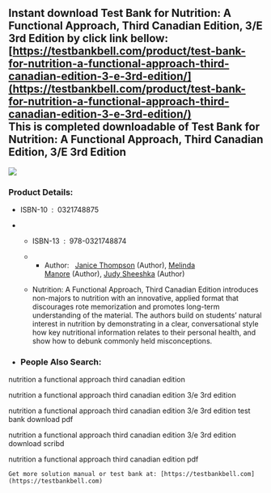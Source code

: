 Instant download **Test Bank for Nutrition: A Functional Approach, Third Canadian Edition, 3/E 3rd Edition** by click link bellow:  
[https://testbankbell.com/product/test-bank-for-nutrition-a-functional-approach-third-canadian-edition-3-e-3rd-edition/](https://testbankbell.com/product/test-bank-for-nutrition-a-functional-approach-third-canadian-edition-3-e-3rd-edition/)  
This is completed downloadable of Test Bank for Nutrition: A Functional Approach, Third Canadian Edition, 3/E 3rd Edition
-------------------------------------------------------------------------------------------------------------------------


![](https://testbankbell.com/wp-content/uploads/2023/05/0321888642.jpg)
### Product Details:


* ISBN-10 ‏ : ‎ 0321748875
* * ISBN-13 ‏ : ‎ 978-0321748874
  * * Author:   [Janice Thompson](https://www.amazon.com/s/ref=dp_byline_sr_book_1?ie=UTF8&field-author=Janice+Thompson&text=Janice+Thompson&sort=relevancerank&search-alias=books) (Author), [Melinda Manore](https://www.amazon.com/s/ref=dp_byline_sr_book_2?ie=UTF8&field-author=Melinda+Manore&text=Melinda+Manore&sort=relevancerank&search-alias=books) (Author), [Judy Sheeshka](https://www.amazon.com/s/ref=dp_byline_sr_book_3?ie=UTF8&field-author=Judy+Sheeshka&text=Judy+Sheeshka&sort=relevancerank&search-alias=books) (Author)
   
  * Nutrition: A Functional Approach, Third Canadian Edition introduces non-majors to nutrition with an innovative, applied format that discourages rote memorization and promotes long-term understanding of the material. The authors build on students’ natural interest in nutrition by demonstrating in a clear, conversational style how key nutritional information relates to their personal health, and show how to debunk commonly held misconceptions.
 
* ### People Also Search:

nutrition a functional approach third canadian edition

nutrition a functional approach third canadian edition 3/e 3rd edition

nutrition a functional approach third canadian edition 3/e 3rd edition test bank download pdf

nutrition a functional approach third canadian edition 3/e 3rd edition download scribd

nutrition a functional approach third canadian edition pdf


    Get more solution manual or test bank at: [https://testbankbell.com](https://testbankbell.com)

